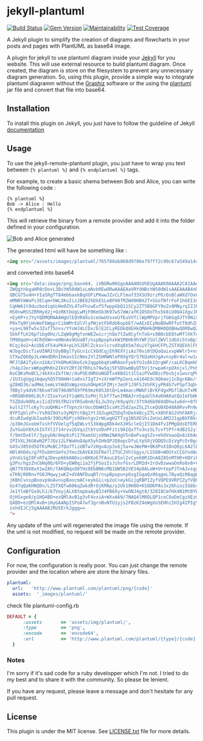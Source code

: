 # jekyll-plantuml

[![Build Status](https://travis-ci.org/robbinespu/jekyll-plantuml-embed.svg?branch=master)](https://travis-ci.org/robbinespu/jekyll-plantuml-embed)
[![Gem Version](https://badge.fury.io/rb/jekyll-plantuml-embed.svg)](https://badge.fury.io/rb/jekyll-plantuml-embed)
[![Maintainability](https://api.codeclimate.com/v1/badges/aafba8fb4df9ac92e485/maintainability)](https://codeclimate.com/github/RobbiNespu/jekyll-plantuml-embed/maintainability)
[![Test Coverage](https://api.codeclimate.com/v1/badges/cd56b207f327603662a1/test_coverage)](https://codeclimate.com/github/robbinespu/jekyll-plantuml/test_coverage)

A Jekyll plugin to simplify the creation of diagrams and flowcharts in your posts and pages with PlantUML as base64 image.

A plugin for jekyll to use plantuml diagram inside your [Jekyll](http://jekyllrb.com/) for you website. This will use external resource to build plantuml diagram. Once created, the diagram is store on the filesystem to prevent any unnecessary diagram generation. So, using this plugin, provide a simple way to integrate plantuml diagramm without the [Graphiz](http://www.graphviz.org/) software or the using the [plantuml](http://sourceforge.net/projects/plantuml/files/plantuml.jar/download) jar file and convert that file into base64.

## Installation

To install this plugin on Jekyll, you just have to follow the guideline of Jekyll [documentation](http://jekyllrb.com/docs/plugins/)

## Usage

To use the jekyll-remote-plantuml plugin, you just have to wrap you text between `{% plantuml %}` and `{% endplantuml %}` tags.

For example, to create a basic shema between Bob and Alice, you can write the following code :

``` text
{% plantuml %}
Bob -> Alice : Hello 
{% endplantuml %}
```

This will retrieve the binary from a remote provider and add it into the folder defined in your configuration.

![Bob and Alice generated](./images/bob-alice.png)

The generated html will have be something like :

``` html
<img src="/assets/images/plantuml/765f88ab868d9706e797ff2c90c67a549a144c52adf0bf2e247d355cf981b9aa.png" />
```

and converted into base64
```html
<img src="data:image/png;base64, iVBORw0KGgoAAAANSUhEUgAAAK0AAAA2CAIAAAA6bI6UAAAAKXRFWHRjb3B5bGVmdABHZW5lcmF0
 ZWQgYnkgaHR0cDovL3BsYW50dW1sLmNvbREwORwAAAEAaVRYdHBsYW50dW1sAAEAAAB4nDWOTW+C
 QBCG75v4H+YIaSRgTT84mbbaxkBqXOFiPKwwJZvCLFlmaf33XSU9zrzPO/OsBlaWXdfOxHGj7cAn
 mMNRYmWoPs3ECqm+hWLXKuIiz2BEO2hDkESLeBFH8fMZWd0HBX2T+SGoTNfrFoF1h6EI3ncZDMbZ
 CqHWA1t9duzbodiqUcHe0ZVL4ToFhzwEuf5fwppGbQ11SCy2ZT5B8GFY9oZv8MNy/qIZJFovBWU+
 HS0nwRSSZRRHyd2j+OzRKtbUgLwMjF0KmSb3K97wS7mW/afK1D5OoThs5k8iU9Q41XgvJPFqvI+9
 +EyKP+zJYyYQDMQMAAAHgUlEQVR4Xu1ceUwUVxxeUfEuVVTilWpMPVprjfGKGqOJTYONiX9Ua63W
 P0xTq9YjHvWoFbWgprCibWMrEdlVlyPWjetFbRdU6opbEf/wAEzECyNoBDwRFfutT8dhZmfedt+w
 +ya+L98fw5v3Zuf75nvv/YYsWJ4LCDx/blE2CLyREDkQ8EHkQMAHkQMBH0QOBHwQORDwQZmD2sq7
 5bkFfLK26p7ibg0Hz/LZqWOgMgfonWEZwicrjhQo7tZw8CyfnToG+s9B0cbE8twMflhkTdSXYRT4
 lM9OqoH+c4CRdXWn+eHNnAx9GUaBT/nspBpophxkW1M8Hk9hYWFJSUlZWVl1dbXi5tnBp3x2Ug20
 KCqj4o2+AcUbEzFS4uPK4+pLh5JERlZcksvlcrvdXq8XSm7duiV7gkHCFPLZSTXQEkhlFPb5QWTs
 WJbgcDicTieUINRItOyBBglTyGcn1cCXOdCqjEh9EXYjiAz70vi0tDQoQaixvpWWlr5+nsHCFPLZ
 STXwZQ60pJLxWmdDRnIbmasSIcNms2VlZSHRWNleP89gYQr57KQaKHJgAvnspBr4al+w1quMJHKy
 MFJlBA1TyGcn1UAz1Yk6MoKGKeSzk2qgpbbqXsWRAonFyekYUJz8k1QrgWF/caLKCBqmkM9OqoFG
 /h4pJ2erxWKpqMhRn2IkVYZRYJEfRhLn79w5qj5FSDUwmByQT5Vj3rwpaK+pOXnjxl/PnhWoh2iR
 KoCQKsMoBCL/4kXXxIkftW//duPGEdHRUaNGDTx48Bd1t1CSaiPVwOBzcPbsbjx1wurqPHU3OWtr
 /1U31gUggJAqwyhQ5T98mN+1a0xs7IgTJ+zXrmWfPp2enLx4164Edc9Qkmoj1cDgc6Be/+Xt5PjA
 gZ8HD36/adMmLtemLVtWdOsWgznUuXOHpKSFZMjrJeUF1J9FSJVhFKjyPR4b7vPSpf3qU4SIRa9e
 70Byly4dV6786smTU6T96dNT69fP69mzK0516tQ+Lm4maccMWbFiBrKFdgxMSflBuhTxMDv714ED
 +0RGNh006L0LF/ZIoxYunIY1qWXL5uPHj7Lbf7TwnIMBA3rn5qaUlh4oKHA0atQoIeFbHHu9O/fu
 TSZDdu9ORLeiIidZV9SfRUiVYRSo8nH/ELJu3Vy/K9yqVV/37t0d6b969dDhw1u6d++8fPkMcmrJ
 kult277lcKy7cuUQHNi+fTVpnzVrUocObWHI5csHt25d2axZ5LZtceQU8XD48A8RvvPn9wwb9sHo
 0YPIqblzP+/YsR0Z9dtv3yMQYctBq1YtJOJupHZ5DqTnDeX48cyZTL+X0hFASJVhFAKRjxmPWdi6
 dcuRIwdgUkIaab9/39OiRbPjx9Okntgv2rWLwgH2TTzg1NSXD1hiZeUxLAM221qpBXFBksgxMcft
 /p38mJGxoUmTxshfVVUelgf5qEWLvtS3kWpg8Dk4eXJHScleQjI51Dm4fv1PMgQdsEFERbWeOnVc
 ZuYGabX8XzkIGfXl1714rvv2bVqzZtbYsUOxPFiti9AIQxTTo3nzSLTcvftPfr4dB2S2yIkiQ9G+
 f/9mtDx6lF/3ypybN/8mp8iPiI76amSUjo0NmINA9gV5n8ePvagSZs+ehOVxwoQx8iE6AgipMoxC
 IPIVXL36G6wN2P7JQz12LFWaHoQ4pX5yhIHkQPJQ8opcDfuLYpSOjVQDQ5cDiVgPcOrBgxM4Pnp0
 G45v385Vd5OTKsMoBCJfQafTiiUBTw7zHgvAzp3x6j5a+wJWePW+0KdPvX1BnQOyL6A2lEYtXjzd
 HDlAhDdv/g7FDubHtGmfoJYmv2bAVEA3GFRe7lZfUCJVhlGgys/LS508+WOUtxCCGYndAdv5uHEj
 yVnUiSgI8FxRTqJDevp66b0ADxin0KKoE7FAouLDSol2vCyo60R1DnA8Z85nMTHR+HQYiFGoNM2R
 g3Pn/hgzZnCbNq0Q/6FD+yEW0qi1a2fjPSoiIsJihvfGsrLDM2d+2rdvDzwwaOnRo8v8+VMwQaUO
 qN77938X8xX1wZAh/fAKQNqxO8THz8EbBN6cMQ1QW5B2VE54p0ALeW+U+tepPJTnAJvsggVfREdH
 oTKNjR0RnvfG0JMqwyjwKZ+dVANFDuqBT/nspBpopu+p6sgIGqaQz06qgeL7ByaQz06qgWb6nqqO
 jKBhCvnspBoovp9oAvnspBoocmAC+eykGii+p2oC+eykGijqRBPIZyfVQPE9VRPIZyfVQPF7pHrg
 Uz47qQaKHNQDn/LZSTXQfw606qZwkdRrOjKMAp/y2Uk10H8O+KSODKPAs3x26hiozIG8bsq2pmTF
 Je1YlmBfGo9LhJ/b7VoyjALX8tmpbaAyB3J4PB6Xy+VwONJ4gt8/328I8CmfHX4N1MtBYWEhUuN0
 OjHSxge0/p1HQ4BD+ezQMlAvB1g3vF4vxiA+WXxA69/7NAQ4lM8OLQP1coC8oDeCgzXEzQe0/t1X
 Q4BD+ezQMlAvB+iHyGAANpISPoA7wf3grnBvNTU1yjs2FBzKZ4eWgXo5EHhzIHIg4IPIgYAP/wGD
 zxhdIJCj5gAAAABJRU5ErkJggg==
 ">
```

Any update of the uml will regenerated the image file using the remote. If the uml is not modified, no request will be made on the remote provider.

## Configuration

For now, the configuration is really poor. You can just change the remote provider and the location where are store the binary files.

``` yaml
plantuml:
  url:	 'http://www.plantuml.com/plantuml/png/{code}'
  assets:  '_images/plantuml/'
```
  
  check file plantuml-config.rb
  ```ruby
  DEFAULT = {
        :assets       => 'assets/img/plantuml/',
        :type         => 'png',
        :encode       => 'encode64',
        :url          => 'http://www.plantuml.com/plantuml/{type}/{code}'
    }
```

### Notes

I'm sorry if it's sad code for a ruby developper which I'm not. I tried to do my best and to share it with the community. So please be lenient.

If you have any request, please leave a message and don't hesitate for any pull request.

## License

This plugin is under the MIT license. See [LICENSE.txt](./LICENSE.txt) file for more details.
